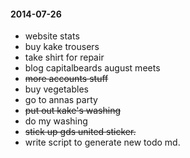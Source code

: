 #### 2014-07-26 ###

- website stats
- buy kake trousers
- take shirt for repair
- blog capitalbeards august meets
- ~~more accounts stuff~~
- buy vegetables
- go to annas party
- ~~put out kake's washing~~
- do my washing
- ~~stick up gds united sticker.~~
- write script to generate new todo md.
